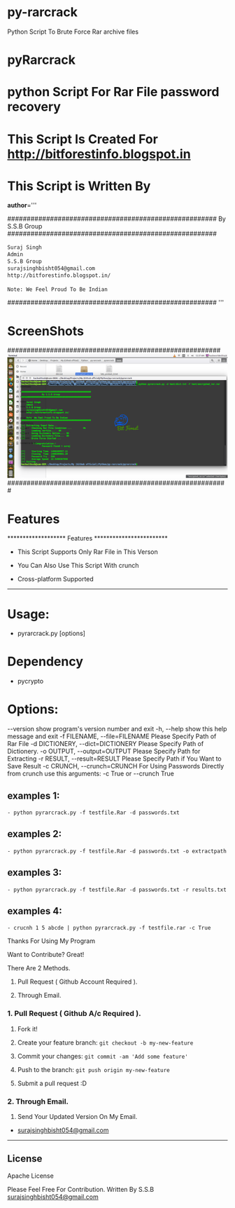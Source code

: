 # py-rarcrack
Python Script To Brute Force Rar archive files
# pyRarcrack
# python Script For Rar File password recovery

# This Script Is Created For http://bitforestinfo.blogspot.in
# This Script is Written By
__author__='''

######################################################
                By S.S.B Group                          
######################################################

    Suraj Singh
    Admin
    S.S.B Group
    surajsinghbisht054@gmail.com
    http://bitforestinfo.blogspot.in/

    Note: We Feel Proud To Be Indian
######################################################
'''
# ScreenShots
#######################################################
![Screenshot](scr/test.png?raw=true "Screenshot1")
#########################################################


# Features

******************* Features ************************

 - This Script Supports Only Rar File in This Verson

 - You Can Also Use This Script With crunch

 - Cross-platform Supported

*****************************************************

# Usage: 
 - pyrarcrack.py [options] 

# Dependency
 
 - pycrypto

# Options:
  
  --version             show program's version number and exit
  -h, --help            show this help message and exit
  -f FILENAME, --file=FILENAME
                        Please Specify Path of Rar File
  -d DICTIONERY, --dict=DICTIONERY
                        Please Specify Path of Dictionery.
  -o OUTPUT, --output=OUTPUT
                        Please Specify Path for Extracting
  -r RESULT, --result=RESULT
                        Please Specify Path if You Want to Save Result
  -c CRUNCH, --crunch=CRUNCH
                        For Using Passwords Directly from crunch use this
                        arguments: -c True or --crunch True

## examples 1:
	- python pyrarcrack.py -f testfile.Rar -d passwords.txt

## examples 2:
	- python pyrarcrack.py -f testfile.Rar -d passwords.txt -o extractpath

## examples 3:
	- python pyrarcrack.py -f testfile.Rar -d passwords.txt -r results.txt

## examples 4:
	- crucnh 1 5 abcde | python pyrarcrack.py -f testfile.rar -c True 

Thanks For Using My Program


Want to Contribute? Great!


There Are 2 Methods.

1. Pull Request ( Github Account Required ).

2. Through Email.


### 1. Pull Request ( Github A/c Required ). 

1. Fork it!

2. Create your feature branch: `git checkout -b my-new-feature`

3. Commit your changes: `git commit -am 'Add some feature'`

4. Push to the branch: `git push origin my-new-feature`

5. Submit a pull request :D



### 2. Through Email.

1. Send Your Updated Version On My Email.

- surajsinghbisht054@gmail.com


----

## License

Apache License

Please Feel Free For Contribution.
Written By 
  S.S.B
  surajsinghbisht054@gmail.com
  
